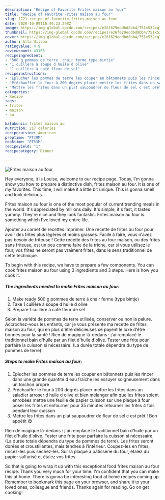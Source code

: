 ```yaml
---
description: "Recipe of Favorite Frites maison au four"
title: "Recipe of Favorite Frites maison au four"
slug: 1721-recipe-of-favorite-frites-maison-au-four
date: 2020-10-09T16:46:23.298Z
image: https://img-global.cpcdn.com/recipes/e26f629eddbd8bb4/751x532cq70/frites-maison-au-four-photo-principale-de-la-recette.jpg
thumbnail: https://img-global.cpcdn.com/recipes/e26f629eddbd8bb4/751x532cq70/frites-maison-au-four-photo-principale-de-la-recette.jpg
cover: https://img-global.cpcdn.com/recipes/e26f629eddbd8bb4/751x532cq70/frites-maison-au-four-photo-principale-de-la-recette.jpg
author: Alta Wilson
ratingvalue: 4.9
reviewcount: 43155
recipeingredient:
- "500 g pommes de terre  chair ferme type bintje"
- "1 cuillère à soupe d huile d olive"
- "1 cuillère à café fleur de sel"
recipeinstructions:
- "Éplucher les pommes de terre les couper en bâtonnets puis les rincer dans une grande quantité d eau fraîche les essuyer soigneusement dans un torchon propre"
- "Préchauffer le four à 200 degrés placer mettre les frites dans un saladier arroser d huile d olive et bien mélanger afin que les frites soient enrobées mettre une feuille de papier cuisson sur une plaque à four poser les frites et enfourner pour 35 minutes retourner les frites 4 fois pendant leur cuisson"
- "Mettre les frites dans un plat saupoudrer de fleur de sel c est prêt ! Bon appétit 😋"
categories:
- Recipe
tags:
- frites
- maison
- au

katakunci: frites maison au 
nutrition: 217 calories
recipecuisine: American
preptime: "PT39M"
cooktime: "PT53M"
recipeyield: "1"
recipecategory: Dinner

---
```



![Frites maison au four](https://img-global.cpcdn.com/recipes/e26f629eddbd8bb4/751x532cq70/frites-maison-au-four-photo-principale-de-la-recette.jpg)

Hey everyone, it is Louise, welcome to our recipe page. Today, I'm gonna show you how to prepare a distinctive dish, frites maison au four. It is one of my favorites. This time, I will make it a little bit unique. This is gonna smell and look delicious.

Frites maison au four is one of the most popular of current trending meals in the world. It's appreciated by millions daily. It's simple, it's fast, it tastes yummy. They're nice and they look fantastic. Frites maison au four is something which I've loved my entire life.

Ajouter au carnet de recettes Imprimer. Une recette de frites au four pour avoir des frites plus légères et moins grasses. Facile à faire, vous n&#39;avez pas besoin de friteuse ! Cette recette des frites au four maison, ou des frites sans friteuse, est un peu comme faire de la triche, car si vous utilisez le four, vos frites ne seront pas vraiment frites, dans le sens traditionnel de cette technique.


To begin with this recipe, we have to prepare a few components. You can cook frites maison au four using 3 ingredients and 3 steps. Here is how you cook it.

<!--inarticleads1-->

##### The ingredients needed to make Frites maison au four:

1. Make ready 500 g pommes de terre à chair ferme (type bintje)
1. Take 1 cuillère à soupe d huile d olive
1. Prepare 1 cuillère à café fleur de sel


Selon la variété de pommes de terre utilisée, conserver ou non la pelure. Accrochez-vous les enfants, car je vous présente ma recette de frites maison au four, qui en plus d&#39;être délicieuses se payent le luxe d&#39;être bonnes pour la santé ! Rien de magique là-dedans : j&#39;ai remplacé le traditionnel bain d&#39;huile par un filet d&#39;huile d&#39;olive. Tester une frite pour parfaire la cuisson si nécessaire. (La durée totale dépendra du type de pommes de terre). 

<!--inarticleads2-->

##### Steps to make Frites maison au four:

1. Éplucher les pommes de terre les couper en bâtonnets puis les rincer dans une grande quantité d eau fraîche les essuyer soigneusement dans un torchon propre
1. Préchauffer le four à 200 degrés placer mettre les frites dans un saladier arroser d huile d olive et bien mélanger afin que les frites soient enrobées mettre une feuille de papier cuisson sur une plaque à four poser les frites et enfourner pour 35 minutes retourner les frites 4 fois pendant leur cuisson
1. Mettre les frites dans un plat saupoudrer de fleur de sel c est prêt ! Bon appétit 😋


Rien de magique là-dedans : j&#39;ai remplacé le traditionnel bain d&#39;huile par un filet d&#39;huile d&#39;olive. Tester une frite pour parfaire la cuisson si nécessaire. (La durée totale dépendra du type de pommes de terre). Les frites seront dorées et croustillantes, mais tendres à l&#39;intérieur. Coupez-les en frites, rincez-les puis séchez-les. Sur la plaque à pâtisserie du four, étalez du papier sulfurisé et étalez vos frites. 

So that is going to wrap it up with this exceptional food frites maison au four recipe. Thank you very much for your time. I'm confident that you can make this at home. There is gonna be interesting food at home recipes coming up. Remember to bookmark this page on your browser, and share it to your loved ones, colleague and friends. Thanks again for reading. Go on get cooking!
